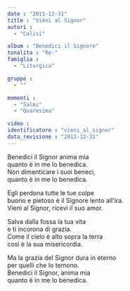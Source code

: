 ```yaml
---
date : "2011-12-31"
title : "Vieni al Signor"
autori : 
  - "Calisi"

album : "Benedici il Signore"
tonalita : "Re-"
famiglia : 
  - "Liturgica"

gruppo : 
  - ""

momenti : 
  - "Salmi"
  - "Quaresima"

video : 
identificatore : "vieni_al_signor"
data_revisione : "2011-12-31"
---
```

  
  
  
  
  
  
  
  
  
  
  
Benedici il Signor anima mia   
quanto è in me lo benedica.   
Non dimenticare i suoi beneci,   
quanto è in me lo benedica.  
  
  
  
Egli perdona tutte le tue colpe  
buono e pietoso è il Signore lento all'ira.  
 Vieni al Signor, ricevi il suo amor.  
  
  
  
  
Salva dalla fossa la tua vita   
e ti incorona di grazia.  
Come il cielo è alto sopra la terra   
così è la sua misericordia.  
  
  
  
Ma la grazia del Signor dura in eterno   
per quelli che lo temono.  
Benedici il Signor, anima mia   
quanto è in me lo benedica.  
  
  
  
  
  
  
  
  
